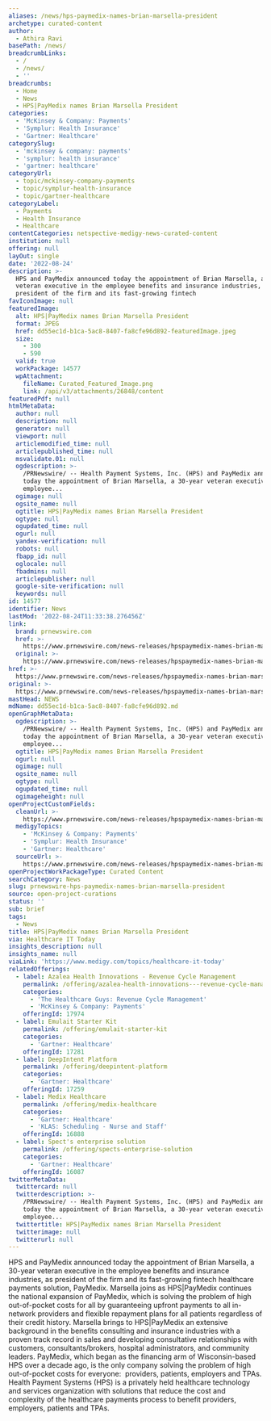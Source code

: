 ```yaml
---
aliases: /news/hps-paymedix-names-brian-marsella-president
archetype: curated-content
author:
  - Athira Ravi
basePath: /news/
breadcrumbLinks:
  - /
  - /news/
  - ''
breadcrumbs:
  - Home
  - News
  - HPS|PayMedix names Brian Marsella President
categories:
  - 'McKinsey & Company: Payments'
  - 'Symplur: Health Insurance'
  - 'Gartner: Healthcare'
categorySlug:
  - 'mckinsey & company: payments'
  - 'symplur: health insurance'
  - 'gartner: healthcare'
categoryUrl:
  - topic/mckinsey-company-payments
  - topic/symplur-health-insurance
  - topic/gartner-healthcare
categoryLabel:
  - Payments
  - Health Insurance
  - Healthcare
contentCategories: netspective-medigy-news-curated-content
institution: null
offering: null
layOut: single
date: '2022-08-24'
description: >-
  HPS and PayMedix announced today the appointment of Brian Marsella, a 30-year
  veteran executive in the employee benefits and insurance industries, as
  president of the firm and its fast-growing fintech
favIconImage: null
featuredImage:
  alt: HPS|PayMedix names Brian Marsella President
  format: JPEG
  href: dd55ec1d-b1ca-5ac8-8407-fa8cfe96d892-featuredImage.jpeg
  size:
    - 300
    - 590
  valid: true
  workPackage: 14577
  wpAttachment:
    fileName: Curated_Featured_Image.png
    link: /api/v3/attachments/26848/content
featuredPdf: null
htmlMetaData:
  author: null
  description: null
  generator: null
  viewport: null
  articlemodified_time: null
  articlepublished_time: null
  msvalidate.01: null
  ogdescription: >-
    /PRNewswire/ -- Health Payment Systems, Inc. (HPS) and PayMedix announced
    today the appointment of Brian Marsella, a 30-year veteran executive in the
    employee...
  ogimage: null
  ogsite_name: null
  ogtitle: HPS|PayMedix names Brian Marsella President
  ogtype: null
  ogupdated_time: null
  ogurl: null
  yandex-verification: null
  robots: null
  fbapp_id: null
  oglocale: null
  fbadmins: null
  articlepublisher: null
  google-site-verification: null
  keywords: null
id: 14577
identifier: News
lastMod: '2022-08-24T11:33:38.276456Z'
link:
  brand: prnewswire.com
  href: >-
    https://www.prnewswire.com/news-releases/hpspaymedix-names-brian-marsella-president-301602657.html
  original: >-
    https://www.prnewswire.com/news-releases/hpspaymedix-names-brian-marsella-president-301602657.html
href: >-
  https://www.prnewswire.com/news-releases/hpspaymedix-names-brian-marsella-president-301602657.html
original: >-
  https://www.prnewswire.com/news-releases/hpspaymedix-names-brian-marsella-president-301602657.html
mastHead: NEWS
mdName: dd55ec1d-b1ca-5ac8-8407-fa8cfe96d892.md
openGraphMetaData:
  ogdescription: >-
    /PRNewswire/ -- Health Payment Systems, Inc. (HPS) and PayMedix announced
    today the appointment of Brian Marsella, a 30-year veteran executive in the
    employee...
  ogtitle: HPS|PayMedix names Brian Marsella President
  ogurl: null
  ogimage: null
  ogsite_name: null
  ogtype: null
  ogupdated_time: null
  ogimageheight: null
openProjectCustomFields:
  cleanUrl: >-
    https://www.prnewswire.com/news-releases/hpspaymedix-names-brian-marsella-president-301602657.html
  medigyTopics:
    - 'McKinsey & Company: Payments'
    - 'Symplur: Health Insurance'
    - 'Gartner: Healthcare'
  sourceUrl: >-
    https://www.prnewswire.com/news-releases/hpspaymedix-names-brian-marsella-president-301602657.html
openProjectWorkPackageType: Curated Content
searchCategory: News
slug: prnewswire-hps-paymedix-names-brian-marsella-president
source: open-project-curations
status: ''
sub: brief
tags:
  - News
title: HPS|PayMedix names Brian Marsella President
via: Healthcare IT Today
insights_description: null
insights_name: null
viaLink: 'https://www.medigy.com/topics/healthcare-it-today'
relatedOfferings:
  - label: Azalea Health Innovations - Revenue Cycle Management
    permalink: /offering/azalea-health-innovations---revenue-cycle-management
    categories:
      - 'The Healthcare Guys: Revenue Cycle Management'
      - 'McKinsey & Company: Payments'
    offeringId: 17974
  - label: Emulait Starter Kit
    permalink: /offering/emulait-starter-kit
    categories:
      - 'Gartner: Healthcare'
    offeringId: 17281
  - label: DeepIntent Platform
    permalink: /offering/deepintent-platform
    categories:
      - 'Gartner: Healthcare'
    offeringId: 17259
  - label: Medix Healthcare
    permalink: /offering/medix-healthcare
    categories:
      - 'Gartner: Healthcare'
      - 'KLAS: Scheduling - Nurse and Staff'
    offeringId: 16888
  - label: Spect's enterprise solution
    permalink: /offering/spects-enterprise-solution
    categories:
      - 'Gartner: Healthcare'
    offeringId: 16087
twitterMetaData:
  twittercard: null
  twitterdescription: >-
    /PRNewswire/ -- Health Payment Systems, Inc. (HPS) and PayMedix announced
    today the appointment of Brian Marsella, a 30-year veteran executive in the
    employee...
  twittertitle: HPS|PayMedix names Brian Marsella President
  twitterimage: null
  twitterurl: null
---
```

<p>HPS and PayMedix announced today the appointment of Brian Marsella, a 30-year veteran executive in the employee benefits and insurance industries, as president of the firm and its fast-growing fintech healthcare payments solution, PayMedix.
Marsella joins as HPS|PayMedix continues the national expansion of PayMedix, which is solving the problem of high out-of-pocket costs for all by guaranteeing upfront payments to all in-network providers and flexible repayment plans for all patients regardless of their credit history.
Marsella brings to HPS|PayMedix an extensive background in the benefits consulting and insurance industries with a proven track record in sales and developing consultative relationships with customers, consultants/brokers, hospital administrators, and community leaders. PayMedix, which began as the financing arm of Wisconsin-based HPS over a decade ago, is the only company solving the problem of high out-of-pocket costs for everyone: &nbsp;providers, patients, employers and TPAs.
Health Payment Systems (HPS) is a privately held healthcare technology and services organization with solutions that reduce the cost and complexity of the healthcare payments process to benefit providers, employers, patients and TPAs.</p>